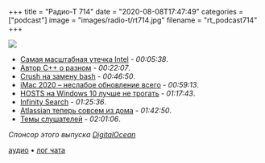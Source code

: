 +++
title = "Радио-Т 714"
date = "2020-08-08T17:47:49"
categories = ["podcast"]
image = "images/radio-t/rt714.jpg"
filename = "rt_podcast714"
+++

![](https://radio-t.com/images/radio-t/rt714.jpg)

- [Самая масштабная утечка Intel](https://tjournal.ru/tech/195422-samaya-masshtabnaya-utechka-intel-v-seti-opublikovali-20-gb-ishodnogo-koda-i-zakrytoy-dokumentacii-o-processorah-kompanii) - *00:05:38*.
- [Автор C++ о разном](https://thenewstack.io/c-creator-bjarne-stroustrup-weighs-in-on-distributed-systems-type-safety-and-rust/) - *00:22:07*.
- [Crush на замену bash](https://github.com/liljencrantz/crush) - *00:46:50*.
- [iMac 2020 – неслабое обновление всего](https://www.theverge.com/21356416/apple-imac-27-new-webcam-nano-texture-screen-impressions-test-hands-on) - *00:59:13*.
- [HOSTS на Windows 10 лучше не трогать](https://www.bleepingcomputer.com/news/microsoft/windows-10-hosts-file-blocking-telemetry-is-now-flagged-as-a-risk/) - *01:17:43*.
- [Infinity Search](https://infinitysearch.co/why) - *01:25:36*.
- [Atlassian теперь совсем из дома](https://www.cnbc.com/2020/08/07/atlassian-tells-employees-they-can-work-from-home-indefinitely.html) - *01:42:50*.
- [Темы слушателей](https://radio-t.com/p/2020/08/04/prep-714/) - *02:01:06*.

*Спонсор этого выпуска [DigitalOcean](https://do.co/radiot)*


[аудио](https://cdn.radio-t.com/rt_podcast714.mp3) • [лог чата](https://chat.radio-t.com/logs/radio-t-714.html)
<audio src="https://cdn.radio-t.com/rt_podcast714.mp3" preload="none"></audio>
